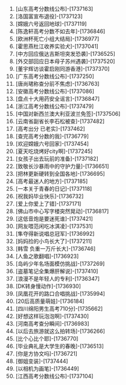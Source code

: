 
1. [山东高考分数线公布]-[1737163]
1. [洛国富宣布退役]-[1737123]
1. [嫦娥六号返回地球]-[1737119]
1. [陈逸轩高考分数不如去年]-[1736846]
1. [欧洲杯死亡小组大结局]-[1736977]
1. [霍思燕杜江收养实验犬]-[1737041]
1. [中方回应俄达吉斯坦突发恐袭]-[1736525]
1. [外交部回应日本母子苏州遇袭]-[1737520]
1. [董宇辉访谈霍启刚同游香港]-[1737370]
1. [广东高考分数线公布]-[1737250]
1. [唐尚珺称查分前不焦虑]-[1736763]
1. [安徽高考分数线公布]-[1737086]
1. [盘点十大用药安全谣言]-[1736847]
1. [浙江高考分数线公布]-[1737479]
1. [中国对新西兰澳大利亚波兰免签]-[1737506]
1. [云南省副省长李石松被查]-[1737482]
1. [高考出分 已老实]-[1737462]
1. [查完高考分数的我]-[1736779]
1. [欢迎嫦娥六号回家]-[1737454]
1. [夏天吃烧烤好city啊]-[1737245]
1. [女孩子出去玩前的准备]-[1737182]
1. [致敬长沙暴雨中的守护力量]-[1736651]
1. [把林更新硬转到全国各地]-[1736695]
1. [高考最迷人的地方]-[1737185]
1. [一本关于青春的日记]-[1737118]
1. [祝我妈毕业快乐]-[1736732]
1. [爱上你爱上了错]-[1737171]
1. [佛山市中心写字楼突然晃动]-[1736817]
1. [这低音炮是要迷死谁]-[1737421]
1. [网友喂范闲吃冰淇凌]-[1737531]
1. [隼夺得新说唱总冠军]-[1736992]
1. [妈妈捡的小鸟长大了]-[1737211]
1. [韩雪 负重一万斤长大]-[1736746]
1. [人鱼之歌翻唱]-[1736923]
1. [岛屿少年名场面模仿挑战]-[1737269]
1. [盗墓笔记全集爆肝解说]-[1737410]
1. [浪漫不是年轻人的专利]-[1736347]
1. [DK转身慢动作]-[1736930]
1. [凤凰花开的路口合唱挑战]-[1735994]
1. [20后高质量萌娃]-[1736184]
1. [四川绵阳男生高考710分]-[1735662]
1. [好想这样玩泡泡啊]-[1737430]
1. [河南高考查分瞬间]-[1736983]
1. [以后去旅游就这么拍转场]-[1736266]
1. [比个心比个耶]-[1736770]
1. [毕业典礼是大学生的春晚]-[1736513]
1. [你是方协文吗]-[1736721]
1. [御姐变装]-[1737444]
1. [以相机为画笔]-[1736449]
1. [江西高考分数线公布]-[1737104]